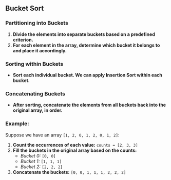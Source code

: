 ## Bucket Sort

### Partitioning into Buckets

1. **Divide the elements into separate buckets based on a predefined criterion.**
2. **For each element in the array, determine which bucket it belongs to and place it accordingly.**

### Sorting within Buckets

- **Sort each individual bucket. We can apply Insertion Sort within each bucket.**

### Concatenating Buckets

- **After sorting, concatenate the elements from all buckets back into the original array, in order.**

### Example:

Suppose we have an array `[1, 2, 0, 1, 2, 0, 1, 2]`:

1. **Count the occurrences of each value:** `counts = [2, 3, 3]`
2. **Fill the buckets in the original array based on the counts:**
   - *Bucket 0:* `[0, 0]`
   - *Bucket 1:* `[1, 1, 1]`
   - *Bucket 2:* `[2, 2, 2]`
3. **Concatenate the buckets:** `[0, 0, 1, 1, 1, 2, 2, 2]`
